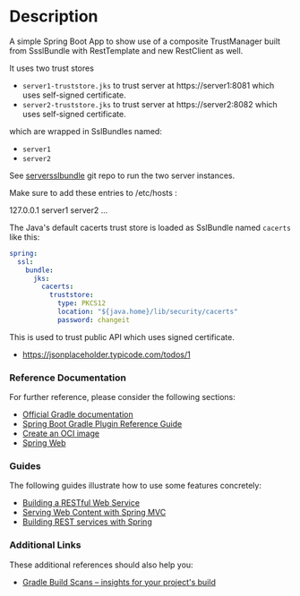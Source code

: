 # Description

A simple Spring Boot App to show use of a composite TrustManager built from SsslBundle with RestTemplate and new RestClient as well.

It uses two trust stores 

- `server1-truststore.jks` to trust server at https://server1:8081 which uses self-signed certificate.
- `server2-truststore.jks` to trust server at https://server2:8082 which uses self-signed certificate.

which are wrapped in SslBundles named:

- `server1`
- `server2`

See [serversslbundle](https://github.com/sandipchitale/serversslbundle) git repo to run the two server instances.

Make sure to add these entries to /etc/hosts :

127.0.0.1 server1 server2 ...

The Java's default cacerts trust store is loaded as SslBundle named `cacerts` like this:

```yaml
spring:
  ssl:
    bundle:
      jks:
        cacerts:
          truststore:
            type: PKCS12
            location: "${java.home}/lib/security/cacerts"
            password: changeit
```

This is used to trust public API which uses signed certificate. 

- https://jsonplaceholder.typicode.com/todos/1

### Reference Documentation
For further reference, please consider the following sections:

* [Official Gradle documentation](https://docs.gradle.org)
* [Spring Boot Gradle Plugin Reference Guide](https://docs.spring.io/spring-boot/docs/3.1.5/gradle-plugin/reference/html/)
* [Create an OCI image](https://docs.spring.io/spring-boot/docs/3.1.5/gradle-plugin/reference/html/#build-image)
* [Spring Web](https://docs.spring.io/spring-boot/docs/3.1.5/reference/htmlsingle/index.html#web)

### Guides
The following guides illustrate how to use some features concretely:

* [Building a RESTful Web Service](https://spring.io/guides/gs/rest-service/)
* [Serving Web Content with Spring MVC](https://spring.io/guides/gs/serving-web-content/)
* [Building REST services with Spring](https://spring.io/guides/tutorials/rest/)

### Additional Links
These additional references should also help you:

* [Gradle Build Scans – insights for your project's build](https://scans.gradle.com#gradle)


